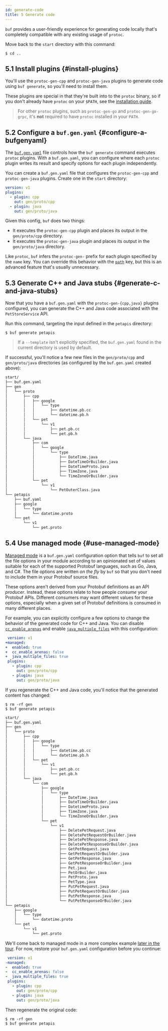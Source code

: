 ```yaml
---
id: generate-code
title: 5 Generate code
---
```


`buf` provides a user-friendly experience for generating code locally that's
completely compatible with any existing usage of `protoc`.

Move back to the `start` directory with this command:

```terminal
$ cd ..
```

## 5.1 Install plugins {#install-plugins}

You'll use the `protoc-gen-cpp` and `protoc-gen-java` plugins to generate code
using `buf generate`, so you'll need to install them.

These plugins are special in that they're built into to the `protoc` binary, so
if you don't already have `protoc` on your `$PATH`, see the [installation
guide][install_protoc].

> For other `protoc` plugins, such as `protoc-gen-go` and `protoc-gen-go-grpc`,
> it's **not** required to have `protoc` installed in your `PATH`.

## 5.2 Configure a `buf.gen.yaml` {#configure-a-bufgenyaml}

The [`buf.gen.yaml`](/configuration/v1/buf-gen-yaml.md) file controls how the
`buf generate` command executes `protoc` plugins. With a `buf.gen.yaml`, you can
configure where each `protoc` plugin writes its result and specify options for
each plugin independently.

You can create a `buf.gen.yaml` file that configures the `protoc-gen-cpp` and
`protoc-gen-java` plugins. Create one in the `start` directory:

```yaml title="buf.gen.yaml"
version: v1
plugins:
  - plugin: cpp
    out: gen/proto/cpp
  - plugin: java
    out: gen/proto/java
```

Given this config, `buf` does two things:

- It executes the `protoc-gen-cpp` plugin and places its output in the
  `gen/proto/cpp` directory.
- It executes the `protoc-gen-java` plugin and places its output in the
  `gen/proto/java` directory.

Like `protoc`, `buf` infers the `protoc-gen-` prefix for each plugin specified
by the `name` key. You can override this behavior with the
[`path`](/configuration/v1/buf-gen-yaml.md#path) key, but this is an advanced
feature that's usually unnecessary.

## 5.3 Generate C++ and Java stubs {#generate-c-and-java-stubs}

Now that you have a `buf.gen.yaml` with the `protoc-gen-{cpp,java}` plugins
configured, you can generate the C++ and Java code associated with the
`PetStoreService` API.

Run this command, targeting the input defined in the `petapis` directory:

```terminal
$ buf generate petapis
```

> If a `--template` isn't explicitly specified, the `buf.gen.yaml` found in the
> current directory is used by default.

If successful, you'll notice a few new files in the `gen/proto/cpp` and
`gen/proto/java` directories (as configured by the `buf.gen.yaml` created
above):

```sh
start/
├── buf.gen.yaml
├── gen
│   └── proto
│       ├── cpp
│       │   ├── google
│       │   │   └── type
│       │   │       ├── datetime.pb.cc
│       │   │       └── datetime.pb.h
│       │   └── pet
│       │       └── v1
│       │           ├── pet.pb.cc
│       │           └── pet.pb.h
│       └── java
│           ├── com
│           │   └── google
│           │       └── type
│           │           ├── DateTime.java
│           │           ├── DateTimeOrBuilder.java
│           │           ├── DateTimeProto.java
│           │           ├── TimeZone.java
│           │           └── TimeZoneOrBuilder.java
│           └── pet
│               └── v1
│                   └── PetOuterClass.java
└── petapis
    ├── buf.yaml
    ├── google
    │   └── type
    │       └── datetime.proto
    └── pet
        └── v1
            └── pet.proto
```

## 5.4 Use managed mode {#use-managed-mode}

[Managed mode](/buf/generate/managed-mode/reference) is a `buf.gen.yaml` configuration
option that tells `buf` to set all the file options in your module according
to an opinionated set of values suitable for each of the supported Protobuf
languages, such as Go, Java, and C#. The file options are written _on the fly_
by `buf` so that you don't need to include them in your Protobuf source files.

These options aren't derived from your Protobuf definitions as an API
_producer_. Instead, these options relate to how people _consume_ your Protobuf
APIs. Different consumers may want different values for these options,
especially when a given set of Protobuf definitions is consumed in many
different places.

For example, you can explicitly configure a few options to change the behavior
of the generated code for C++ and Java. You can disable
[`cc_enable_arenas`][cc_enable_arenas] and enable
[`java_multiple_files`][java_multiple_files] with this configuration:

```yaml title=buf.gen.yaml {2-5}
 version: v1
+managed:
+  enabled: true
+  cc_enable_arenas: false
+  java_multiple_files: true
 plugins:
   - plugin: cpp
     out: gen/proto/cpp
   - plugin: java
     out: gen/proto/java
```

If you regenerate the C++ and Java code, you'll notice that the generated
content has changed:

```terminal
$ rm -rf gen
$ buf generate petapis
```

```sh
start/
├── buf.gen.yaml
├── gen
│   └── proto
│       ├── cpp
│       │   ├── google
│       │   │   └── type
│       │   │       ├── datetime.pb.cc
│       │   │       └── datetime.pb.h
│       │   └── pet
│       │       └── v1
│       │           ├── pet.pb.cc
│       │           └── pet.pb.h
│       └── java
│           └── com
│               ├── google
│               │   └── type
│               │       ├── DateTime.java
│               │       ├── DateTimeOrBuilder.java
│               │       ├── DatetimeProto.java
│               │       ├── TimeZone.java
│               │       └── TimeZoneOrBuilder.java
│               └── pet
│                   └── v1
│                       ├── DeletePetRequest.java
│                       ├── DeletePetRequestOrBuilder.java
│                       ├── DeletePetResponse.java
│                       ├── DeletePetResponseOrBuilder.java
│                       ├── GetPetRequest.java
│                       ├── GetPetRequestOrBuilder.java
│                       ├── GetPetResponse.java
│                       ├── GetPetResponseOrBuilder.java
│                       ├── Pet.java
│                       ├── PetOrBuilder.java
│                       ├── PetProto.java
│                       ├── PetType.java
│                       ├── PutPetRequest.java
│                       ├── PutPetRequestOrBuilder.java
│                       ├── PutPetResponse.java
│                       └── PutPetResponseOrBuilder.java
└── petapis
    ├── google
    │   └── type
    │       └── datetime.proto
    └── pet
        └── v1
            └── pet.proto
```

We'll come back to managed mode in a more complex example
[later in the tour](use-managed-mode.md). For now, restore your `buf.gen.yaml`
configuration before you continue:

```yaml title=buf.gen.yaml {2-5}
 version: v1
-managed:
-  enabled: true
-  cc_enable_arenas: false
-  java_multiple_files: true
 plugins:
   - plugin: cpp
     out: gen/proto/cpp
   - plugin: java
     out: gen/proto/java
```

Then regenerate the original code:

```terminal
$ rm -rf gen
$ buf generate petapis
```

[cc_enable_arenas]: /configuration/v1/buf-gen-yaml.md#cc_enable_arenas
[install_protoc]: https://github.com/protocolbuffers/protobuf#protocol-compiler-installation
[java_multiple_files]: /configuration/v1/buf-gen-yaml.md#java_multiple_files
